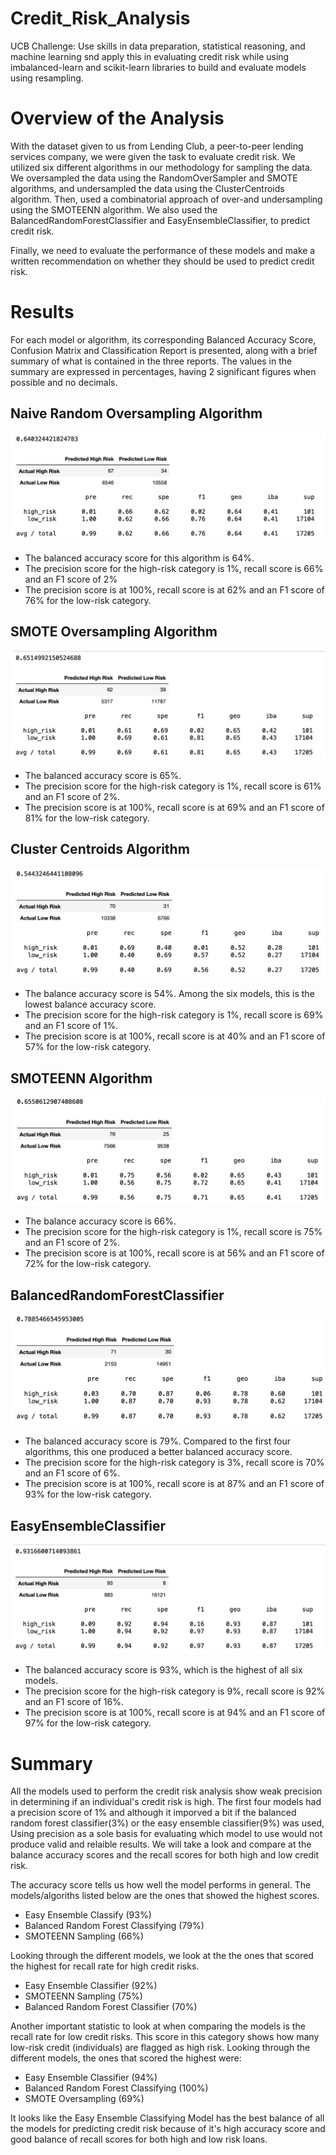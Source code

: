 # Credit_Risk_Analysis
UCB Challenge: Use skills in data preparation, statistical reasoning, and machine learning snd apply this in evaluating credit risk while using imbalanced-learn and scikit-learn libraries to build and evaluate models using resampling.
 
 
# Overview of the Analysis 
With the dataset given to us from Lending Club, a peer-to-peer lending services company, we were given the task to evaluate credit risk. We utilized six different algorithms in our methodology for sampling the data. We oversampled the data using the RandomOverSampler and SMOTE algorithms, and undersampled the data using the ClusterCentroids algorithm. Then, used a combinatorial approach of over-and undersampling using the SMOTEENN algorithm. We also used the BalancedRandomForestClassifier and EasyEnsembleClassifier, to predict credit risk. 

Finally, we need to evaluate the performance of these models and make a written recommendation on whether they should be used to predict credit risk.


# Results
For each model or algorithm, its corresponding Balanced Accuracy Score, Confusion Matrix and Classification Report is presented, along with a brief summary of what is contained in the three reports. The values in the summary are expressed in percentages, having 2 significant figures when possible and no decimals.

## Naive Random Oversampling Algorithm
![Naive_Random_Oversampling_Algorithm](resources/NROA.png)
* The balanced accuracy score for this algorithm is 64%.
* The precision score for the high-risk category is 1%, recall score is 66% and an F1 score of 2%  
* The precision score is at 100%, recall score is at 62% and an F1 score of 76% for the low-risk category.

## SMOTE Oversampling Algorithm
![SMOTE_Oversampling_Algorithm](resources/SMOTE.png)
* The balanced accuracy score is 65%.
* The precision score for the high-risk category is 1%, recall score is 61% and an F1 score of 2%.
* The precision score is at 100%, recall score is at 69% and an F1 score of 81% for the low-risk category.

## Cluster Centroids Algorithm
![Cluster_Centroids_Algorithm](resources/CCA.png)
* The balance accuracy score is 54%. Among the six models, this is the lowest balance accuracy score.
* The precision score for the high-risk category is 1%, recall score is 69% and an F1 score of 1%.
* The precision score is at 100%, recall score is at 40% and an F1 score of 57% for the low-risk category.

## SMOTEENN Algorithm
![SMOTEENN_Algorithm](resources/SMOTEENN.png)
* The balance accuracy score is 66%.
* The precision score for the high-risk category is 1%, recall score is 75% and an F1 score of 2%.
* The precision score is at 100%, recall score is at 56% and an F1 score of 72% for the low-risk category.

## BalancedRandomForestClassifier
![BalancedRandomForestClassifie](resources/BRFC.png)
* The balanced accuracy score is 79%. Compared to the first four algorithms, this one produced a better balanced accuracy score.
* The precision score for the high-risk category is 3%, recall score is 70% and an F1 score of 6%.
* The precision score is at 100%, recall score is at 87% and an F1 score of 93% for the low-risk category.

## EasyEnsembleClassifier
![EasyEnsembleClassifier](resources/EEC.png)
* The balanced accuracy score is 93%, which is the highest of all six models.
* The precision score for the high-risk category is 9%, recall score is 92% and an F1 score of 16%.
* The precision score is at 100%, recall score is at 94% and an F1 score of 97% for the low-risk category.

# Summary

All the models used to perform the credit risk analysis show weak precision in determining if an individual's credit risk is high. The first four models had a precision score of 1% and although it imporved a bit if the balanced random forest classifier(3%) or the easy ensemble classifier(9%) was used, Using precision as a sole basis for evaluating which model to use would not produce valid and relaible results. We will take a look and compare at the balance accuracy scores and the recall scores for both high and low credit risk. 

The accuracy score tells us how well the model performs in general. The models/algoriths listed below are the ones that showed the highest scores.
* Easy Ensemble Classify (93%)
* Balanced Random Forest Classifying (79%)
* SMOTEENN Sampling (66%)

Looking through the different models, we look at the the ones that scored the highest for recall rate for high credit risks.
* Easy Ensemble Classifier (92%)
* SMOTEENN Sampling (75%)
* Balanced Random Forest Classifier (70%)

Another important statistic to look at when comparing the models is the recall rate for low credit risks. This score in this category shows how many low-risk credit (individuals) are flagged as high risk. Looking through the different models, the ones that scored the highest were:
* Easy Ensemble Classifier (94%)
* Balanced Random Forest Classifying (100%)
* SMOTE Oversampling (69%)

It looks like the Easy Ensemble Classifying Model has the best balance of all the models for predicting credit risk because of it's high accuracy score and good balance of recall scores for both high and low risk loans.




